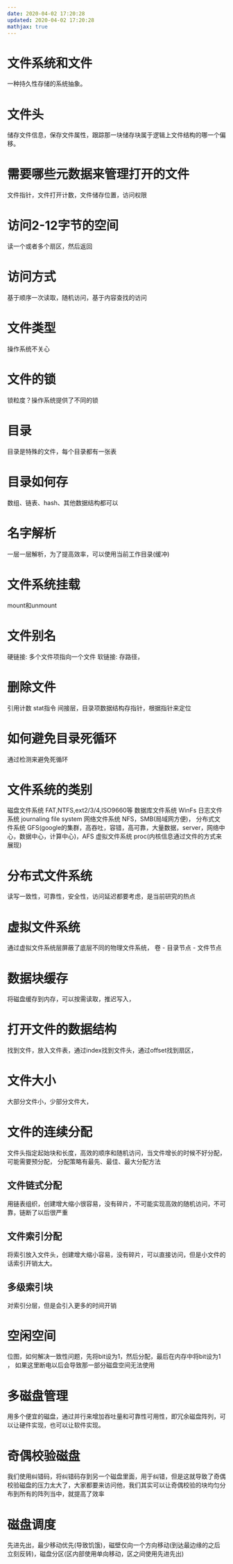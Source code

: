 ```yaml
---
date: 2020-04-02 17:20:28
updated: 2020-04-02 17:20:28
mathjax: true
---
```


# 文件系统和文件
 一种持久性存储的系统抽象。

# 文件头
 储存文件信息，保存文件属性，跟踪那一块储存块属于逻辑上文件结构的哪一个偏移。

# 需要哪些元数据来管理打开的文件
 文件指针，文件打开计数，文件储存位置，访问权限

# 访问2-12字节的空间
 读一个或者多个扇区，然后返回

# 访问方式
 基于顺序一次读取，随机访问，基于内容查找的访问

<!-- more -->
# 文件类型
 操作系统不关心

# 文件的锁
 锁粒度？操作系统提供了不同的锁

# 目录
 目录是特殊的文件，每个目录都有一张表

# 目录如何存
 数组、链表、hash、其他数据结构都可以

# 名字解析
 一层一层解析，为了提高效率，可以使用当前工作目录(缓冲)

# 文件系统挂载
 mount和unmount

# 文件别名
 硬链接: 多个文件项指向一个文件
 软链接: 存路径，

# 删除文件
 引用计数 stat指令
 间接层，目录项数据结构存指针，根据指针来定位

# 如何避免目录死循环
 通过检测来避免死循环

# 文件系统的类别
 磁盘文件系统 FAT,NTFS,ext2/3/4,ISO9660等
 数据库文件系统 WinFs
 日志文件系统 journaling file system
 网络文件系统 NFS，SMB(局域网方便)，
 分布式文件系统 GFS(google的集群，高吞吐，容错，高可靠，大量数据，server，网络中心，数据中心，计算中心)，AFS
 虚拟文件系统 proc(内核信息通过文件的方式来展现)

# 分布式文件系统
 读写一致性，可靠性，安全性，访问延迟都要考虑，是当前研究的热点

# 虚拟文件系统
 通过虚拟文件系统层屏蔽了底层不同的物理文件系统，
 卷 - 目录节点 - 文件节点

# 数据块缓存
 将磁盘缓存到内存，可以按需读取，推迟写入，

# 打开文件的数据结构
 找到文件，放入文件表，通过index找到文件头，通过offset找到扇区，

# 文件大小
 大部分文件小，少部分文件大，

# 文件的连续分配
 文件头指定起始块和长度，高效的顺序和随机访问，当文件增长的时候不好分配，可能需要预分配，
 分配策略有最先、最佳、最大分配方法

## 文件链式分配
 用链表组织，创建增大缩小很容易，没有碎片，不可能实现高效的随机访问，不可靠，链断了以后很严重

## 文件索引分配
 将索引放入文件头，创建增大缩小容易，没有碎片，可以直接访问，但是小文件的话索引开销太大。

## 多级索引块
 对索引分层，但是会引入更多的时间开销

# 空闲空间
 位图，如何解决一致性问题，先将bit设为1，然后分配，最后在内存中将bit设为1 ， 如果这里断电以后会导致那一部分磁盘空间无法使用

# 多磁盘管理
 用多个便宜的磁盘，通过并行来增加吞吐量和可靠性可用性，即冗余磁盘阵列，可以让硬件实现，也可以让软件实现。

# 奇偶校验磁盘
 我们使用纠错码，将纠错码存到另一个磁盘里面，用于纠错，但是这就导致了奇偶校验磁盘的压力太大了，大家都要来访问他，我们其实可以让奇偶校验的块均匀分布到所有的阵列当中，就提高了效率


# 磁盘调度
 先进先出，最少移动优先(导致饥饿)，磁壁仅向一个方向移动(到达最边缘的之后立刻反转)，磁盘分区(区内部使用单向移动，区之间使用先进先出)